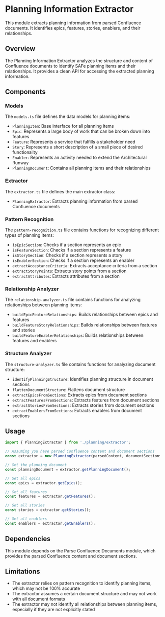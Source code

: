 # Planning Information Extractor

This module extracts planning information from parsed Confluence documents. It identifies epics, features, stories, enablers, and their relationships.

## Overview

The Planning Information Extractor analyzes the structure and content of Confluence documents to identify SAFe planning items and their relationships. It provides a clean API for accessing the extracted planning information.

## Components

### Models

The `models.ts` file defines the data models for planning items:

- `PlanningItem`: Base interface for all planning items
- `Epic`: Represents a large body of work that can be broken down into features
- `Feature`: Represents a service that fulfills a stakeholder need
- `Story`: Represents a short description of a small piece of desired functionality
- `Enabler`: Represents an activity needed to extend the Architectural Runway
- `PlanningDocument`: Contains all planning items and their relationships

### Extractor

The `extractor.ts` file defines the main extractor class:

- `PlanningExtractor`: Extracts planning information from parsed Confluence documents

### Pattern Recognition

The `pattern-recognition.ts` file contains functions for recognizing different types of planning items:

- `isEpicSection`: Checks if a section represents an epic
- `isFeatureSection`: Checks if a section represents a feature
- `isStorySection`: Checks if a section represents a story
- `isEnablerSection`: Checks if a section represents an enabler
- `extractAcceptanceCriteria`: Extracts acceptance criteria from a section
- `extractStoryPoints`: Extracts story points from a section
- `extractAttributes`: Extracts attributes from a section

### Relationship Analyzer

The `relationship-analyzer.ts` file contains functions for analyzing relationships between planning items:

- `buildEpicFeatureRelationships`: Builds relationships between epics and features
- `buildFeatureStoryRelationships`: Builds relationships between features and stories
- `buildFeatureEnablerRelationships`: Builds relationships between features and enablers

### Structure Analyzer

The `structure-analyzer.ts` file contains functions for analyzing document structure:

- `identifyPlanningStructure`: Identifies planning structure in document sections
- `flattenDocumentStructure`: Flattens document structure
- `extractEpicsFromSections`: Extracts epics from document sections
- `extractFeaturesFromSections`: Extracts features from document sections
- `extractStoriesFromSections`: Extracts stories from document sections
- `extractEnablersFromSections`: Extracts enablers from document sections

## Usage

```typescript
import { PlanningExtractor } from './planning/extractor';

// Assuming you have parsed Confluence content and document sections
const extractor = new PlanningExtractor(parsedContent, documentSections);

// Get the planning document
const planningDocument = extractor.getPlanningDocument();

// Get all epics
const epics = extractor.getEpics();

// Get all features
const features = extractor.getFeatures();

// Get all stories
const stories = extractor.getStories();

// Get all enablers
const enablers = extractor.getEnablers();
```

## Dependencies

This module depends on the Parse Confluence Documents module, which provides the parsed Confluence content and document sections.

## Limitations

- The extractor relies on pattern recognition to identify planning items, which may not be 100% accurate
- The extractor assumes a certain document structure and may not work with all document formats
- The extractor may not identify all relationships between planning items, especially if they are not explicitly stated

